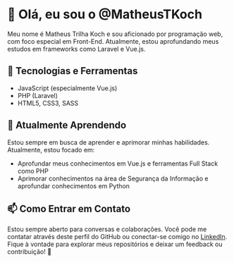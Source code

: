  # 👋 Olá, eu sou o @MatheusTKoch
Meu nome é Matheus Trilha Koch e sou aficionado por programação web, com foco especial em Front-End. Atualmente, estou aprofundando meus estudos em frameworks como Laravel e Vue.js.
 ## 🚀 Tecnologias e Ferramentas
- JavaScript (especialmente Vue.js)
- PHP (Laravel)
- HTML5, CSS3, SASS
## 🌱 Atualmente Aprendendo
Estou sempre em busca de aprender e aprimorar minhas habilidades. Atualmente, estou focado em:
- Aprofundar meus conhecimentos em Vue.js e ferramentas Full Stack como PHP 
- Aprimorar conhecimentos na área de Segurança da Informação e aprofundar conhecimentos em Python
## 📫 Como Entrar em Contato
Estou sempre aberto para conversas e colaborações. Você pode me contatar através deste perfil do GitHub ou conectar-se comigo no [LinkedIn](https://www.linkedin.com/in/matheus-trilha-koch-712806162/).
Fique à vontade para explorar meus repositórios e deixar um feedback ou contribuição! 🌟
<!---
MatheusTKoch/MatheusTKoch is a ✨ special ✨ repository because its `README.md` (this file) appears on your GitHub profile.
You can click the Preview link to take a look at your changes.
--->
